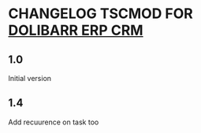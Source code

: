 # CHANGELOG TSCMOD FOR [DOLIBARR ERP CRM](https://www.dolibarr.org)

## 1.0

Initial version

## 1.4

Add recuurence on task too
